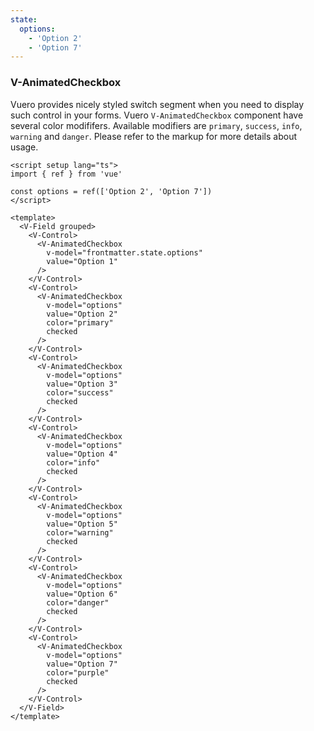 ```yaml
---
state:
  options:
    - 'Option 2'
    - 'Option 7'
---
```


### V-AnimatedCheckbox

Vuero provides nicely styled switch segment when you need to
display such control in your forms. Vuero `V-AnimatedCheckbox` component have
several color modififers. Available modifiers are `primary`, `success`,
`info`, `warning` and `danger`.
Please refer to the markup for more details about usage.

<!--code-->

```vue
<script setup lang="ts">
import { ref } from 'vue'

const options = ref(['Option 2', 'Option 7'])
</script>

<template>
  <V-Field grouped>
    <V-Control>
      <V-AnimatedCheckbox
        v-model="frontmatter.state.options"
        value="Option 1"
      />
    </V-Control>
    <V-Control>
      <V-AnimatedCheckbox
        v-model="options"
        value="Option 2"
        color="primary"
        checked
      />
    </V-Control>
    <V-Control>
      <V-AnimatedCheckbox
        v-model="options"
        value="Option 3"
        color="success"
        checked
      />
    </V-Control>
    <V-Control>
      <V-AnimatedCheckbox
        v-model="options"
        value="Option 4"
        color="info"
        checked
      />
    </V-Control>
    <V-Control>
      <V-AnimatedCheckbox
        v-model="options"
        value="Option 5"
        color="warning"
        checked
      />
    </V-Control>
    <V-Control>
      <V-AnimatedCheckbox
        v-model="options"
        value="Option 6"
        color="danger"
        checked
      />
    </V-Control>
    <V-Control>
      <V-AnimatedCheckbox
        v-model="options"
        value="Option 7"
        color="purple"
        checked
      />
    </V-Control>
  </V-Field>
</template>
```

<!--/code-->

<!--example-->

<V-Field grouped>
  <V-Control>
    <V-AnimatedCheckbox
      v-model="frontmatter.state.options"
      value="Option 1"
    />
  </V-Control>
  <V-Control>
    <V-AnimatedCheckbox
      v-model="frontmatter.state.options"
      value="Option 2"
      color="primary"
      checked
    />
  </V-Control>
  <V-Control>
    <V-AnimatedCheckbox
      v-model="frontmatter.state.options"
      value="Option 3"
      color="success"
      checked
    />
  </V-Control>
  <V-Control>
    <V-AnimatedCheckbox
      v-model="frontmatter.state.options"
      value="Option 4"
      color="info"
      checked
    />
  </V-Control>
  <V-Control>
    <V-AnimatedCheckbox
      v-model="frontmatter.state.options"
      value="Option 5"
      color="warning"
      checked
    />
  </V-Control>
  <V-Control>
    <V-AnimatedCheckbox
      v-model="frontmatter.state.options"
      value="Option 6"
      color="danger"
      checked
    />
  </V-Control>
  <V-Control>
    <V-AnimatedCheckbox
      v-model="frontmatter.state.options"
      value="Option 7"
      color="purple"
      checked
    />
  </V-Control>
</V-Field>

<!--/example-->
